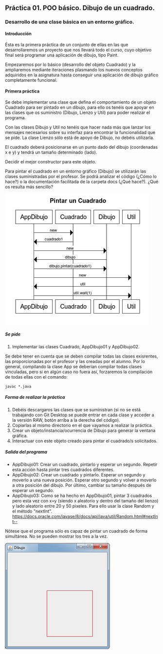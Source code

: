 ## Práctica 01. POO básico. Dibujo de un cuadrado. 
### Desarrollo de una clase básica en un entorno gráfico.

#### Introducción 
Ésta es la primera práctica de un conjunto de ellas en las que desarrollaremos un proyecto que nos llevará todo el curso, cuyo objetivo final será programar  una aplicación de dibujo, tipo Paint. 

Empezaremos por lo básico (desarrollo del objeto Cuadrado) y la ampliaremos mediante iteraciones plasmando los nuevos conceptos adquiridos en la asignatura hasta conseguir una aplicación de dibujo gráfico completamente funcional.

#### Primera práctica
Se debe implementar una clase que defina el comportamiento de un objeto Cuadrado para ser pintado en un dibujo, para ello os tenéis que apoyar en las clases que os suministro (Dibujo, Lienzo y Util) para poder realizar el programa. 

Con las clases Dibujo y Util no tenéis que hacer nada más que lanzar los mensajes necesarios sobre su interfaz para encontrar la funcionalidad que se pide. La clase Lienzo sólo está de apoyo de Dibujo, no debéis utilizarla.

El cuadrado deberá posicionarse en un punto dado del dibujo (coordenadas x e y) y tendrá un tamaño determinado (lado).

Decidir el mejor constructor para este objeto.

Para pintar el cuadrado en un entorno gráfico (Dibujo) se utilizarán las clases suministradas por el profesor. Se podrá analizar el código (¿Cómo lo hace?) o la documentación facilitada de la carpeta docs (¿Qué hace?). ¿Qué os resulta más sencillo?

![alt text](diagramaSecuencia.jpg)

##### Se pide
1. Implementar las clases Cuadrado, AppDibujo01 y AppDibujo02.

Se debe tener en cuenta que se deben compilar todas las clases exisrentes, las proporcionadas por el profesor y las creadas por el alumno. Por lo general, compilando la clase App se deberían compilar todas clases vinculadas, pero si en algún caso no fuera así, forzaremos la compilación de todas ellas con el comando:
```
javac *.java
```

##### Forma de realizar la práctica
1. Debéis descargaros las clases que se suministran (si no se está trabajando con Git Desktop se puede entrar en cada clase y acceder a la versión RAW, botón arriba a la derecha del código).
2. Copiarlas al mismo directorio en el que vayamos a realizar la práctica.
3. Crear un objeto/instancia/ocurrencia de Dibujo para generar la ventana gráfica.
4. Interactuar con este objeto creado para pintar el cuadrado/s solicitados.

##### Salida del programa
* AppDibujo01: Crear un cuadrado, pintarlo y esperar un segundo. Repetir esta acción hasta pintar tres cuadrados diferentes. 
* AppDibujo02: Crear un cuadrado y pintarlo. Esperar un segundo y moverlo a una nueva posición. Esperar otro segundo y volver a moverlo a otra posición del dibujo. Por último, cambiar su tamaño después de esperar un segundo.
* AppDibujo03: Como se ha hecho en AppDibujo01, pintar 3 cuadrados pero esta vez con x=y (siendo x aleatorio y dentro del tamaño del lienzo) y lado aleatorio entre 20 y 50 pixeles. Para ello usar la clase Random y el método "nextInt". https://docs.oracle.com/javase/8/docs/api/java/util/Random.html#nextInt--

Nótese que el programa sólo es capaz de pintar un cuadrado de forma simultánea. No se pueden mostrar los tres a la vez.

![alt text](output.jpg)


